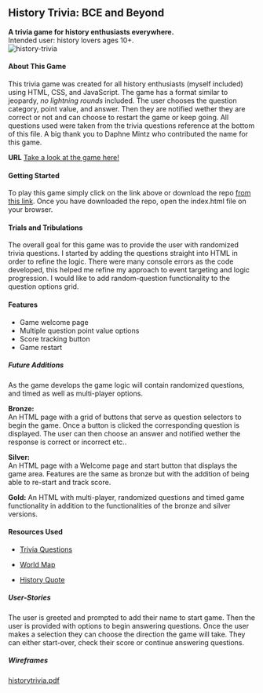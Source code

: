 ## History Trivia: BCE and Beyond

**A trivia game for history enthusiasts everywhere.**  
Intended user: history lovers ages 10+.  
![history-trivia](https://user-images.githubusercontent.com/57410699/72113283-fcf92800-330d-11ea-8d2b-0cb546d0a7a2.png)

#### About This Game

This trivia game was created for all history enthusiasts (myself included) using HTML, CSS, and JavaScript. The game has a format similar to jeopardy, _no lightning rounds_ included. The user chooses the question category, point value, and answer. Then they are notified wether they are correct or not and can choose to restart the game or keep going. All questions used were taken from the trivia questions reference at the bottom of this file. A big thank you to Daphne Mintz who contributed the name for this game.

**URL**
[Take a look at the game here!](https://mmarmol88.github.io/trivia-game/)

#### Getting Started

To play this game simply click on the link above or download the repo [from this link](https://github.com/mmarmol88/trivia-game). Once you have downloaded the repo, open the index.html file on your browser.

#### Trials and Tribulations

The overall goal for this game was to provide the user with randomized trivia questions. I started by adding the questions straight into HTML in order to refine the logic. There were many console errors as the code developed, this helped me refine my approach to event targeting and logic progression. I would like to add random-question functionality to the question options grid.

#### Features

- Game welcome page
- Multiple question point value options
- Score tracking button
- Game restart

##### Future Additions

As the game develops the game logic will contain randomized questions, and timed as well as multi-player options.

**Bronze:**  
 An HTML page with a grid of buttons that serve as question selectors to begin the game. Once a button is clicked the corresponding question is displayed. The user can then choose an answer and notified wether the response is correct or incorrect etc..

**Silver:**  
An HTML page with a Welcome page and start button that displays the game area. Features are the same as bronze but with the addition of being able to re-start and track score.

**Gold:**
An HTML with multi-player, randomized questions and timed game functionality in addition to the functionalities of the bronze and silver versions.

#### Resources Used

- [Trivia Questions](http://jservice.io/popular/530)

* [World Map](https://commons.wikimedia.org/wiki/File:A_large_blank_world_map_with_oceans_marked_in_blue.PNG)

- [History Quote](https://www.brainyquote.com/topics/history-quotes)

##### User-Stories

The user is greeted and prompted to add their name to start game. Then the user is provided with options to begin answering questions. Once the user makes a selection they can choose the direction the game will take. They can either start-over, check their score or continue answering questions.

##### Wireframes

[historytrivia.pdf](https://github.com/mmarmol88/trivia-game/files/4046156/historytrivia.pdf)
